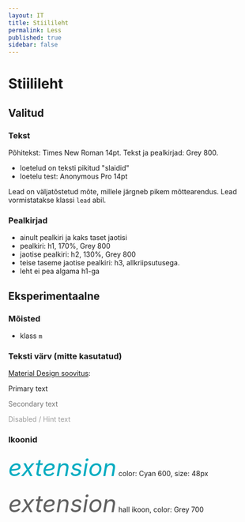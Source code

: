 ```yaml
---
layout: IT
title: Stiilileht
permalink: Less
published: true
sidebar: false
---
```

# Stiilileht

## Valitud

### Tekst

Põhitekst: Times New Roman 14pt. Tekst ja pealkirjad: Grey 800.

- loetelud on teksti pikitud "slaidid"
- loetelu test: Anonymous Pro 14pt

<span class='lead'>Lead on väljatõstetud mõte, millele järgneb pikem mõttearendus.</span> Lead vormistatakse klassi `lead` abil.

### Pealkirjad

- ainult pealkiri ja kaks taset jaotisi 
- pealkiri: h1, 170%, Grey 800
- jaotise pealkiri: h2, 130%, Grey 800
- teise taseme jaotise pealkiri: h3, allkriipsutusega.
- leht ei pea algama h1-ga

## Eksperimentaalne

### Mõisted

- klass `m`

### Teksti värv (mitte kasutatud)

[Material Design soovitus](https://material.io/guidelines/style/color.html#color-text-background-colors):

<p style="color:#000000; opacity:0.87;">Primary text</p>
<p style="color:#000000; opacity:0.54;">Secondary text</p>
<p style="color:#000000; opacity:0.38;">Disabled / Hint text</p>

### Ikoonid

<p><i class="material-icons ikoon" style='color: #00acc1; font-size: 48px;'>extension</i> color: Cyan 600, size: 48px</p>

<p><i class="material-icons ikoon" style='color: #616161; font-size: 48px;'>extension</i> hall ikoon, color: Grey 700</p>


